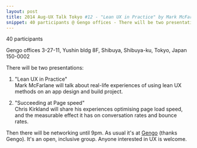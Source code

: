 ```yaml
---
layout: post
title: 2014 Aug-UX Talk Tokyo #12 - "Lean UX in Practice" by Mark McFarlane & "Succeeding at Page speed" by Chris Kirkland
snippet: 40 participants @ Gengo offices - There will be two presentations -  1) "Giving effective feedback"<br> Alexander from MoneyTree will -
---
```

40 participants

Gengo offices 3-27-11, Yushin bldg 8F, Shibuya, Shibuya-ku, Tokyo, Japan 150-0002

There will be two presentations:

1) "Lean UX in Practice"<br>
Mark McFarlane will talk about real-life experiences of using lean UX methods on an app design and build project.

2) "Succeeding at Page speed"<br>
Chris Kirkland will share his experiences optimising page load speed, and the  measurable effect it has on conversation rates and bounce rates.

Then there will be networking until 9pm. As usual it's at [Gengo](http://gengo.com) (thanks Gengo). It's an open, inclusive group. Anyone interested in UX is welcome.

